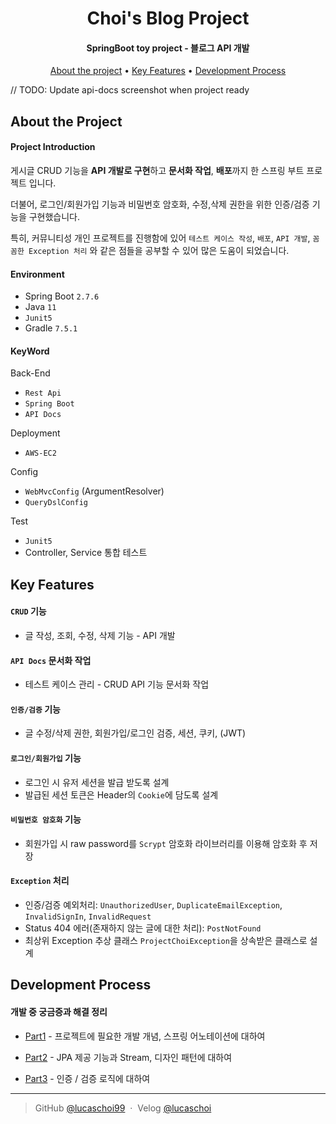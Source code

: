 <h1 align="center">
  Choi's Blog Project
  <br>
</h1>

<h4 align="center"> SpringBoot toy project - 블로그 API 개발</h4>

<p align="center">
  <a href="#about">About the project</a> •
  <a href="#key-features">Key Features</a> •
  <a href="#development-process">Development Process</a>
</p>

// TODO: Update api-docs screenshot when project ready

[comment]: <> (![screenshot]&#40;https://raw.githubusercontent.com/amitmerchant1990/electron-markdownify/master/app/img/markdownify.gif&#41;)

## About the Project

#### Project Introduction
게시글 CRUD 기능을 **API 개발로 구현**하고 **문서화 작업**, **배포**까지 한 스프링 부트 프로젝트 입니다.

더불어, 로그인/회원가입 기능과 비밀번호 암호화, 수정,삭제 권한을 위한 인증/검증 기능을 구현했습니다.

특히, 커뮤니티성 개인 프로젝트를 진행함에 있어 `테스트 케이스 작성`, `배포`, `API 개발`, `꼼꼼한 Exception 처리` 와 같은 점들을 공부할 수 있어 많은 도움이 되었습니다.

#### Environment
- Spring Boot `2.7.6`
- Java `11`
- `Junit5`
- Gradle `7.5.1`

#### KeyWord
Back-End
- `Rest Api`
- `Spring Boot`
- `API Docs`

[comment]: <> (Front-End)

[comment]: <> (- `Vue.js`)

Deployment
- `AWS-EC2`

Config
- `WebMvcConfig` (ArgumentResolver)
- `QueryDslConfig`

Test
- `Junit5`
- Controller, Service 통합 테스트

## Key Features
#### `CRUD` 기능
- 글 작성, 조회, 수정, 삭제 기능 - API 개발

#### `API Docs` 문서화 작업
- 테스트 케이스 관리 - CRUD API 기능 문서화 작업  

#### `인증/검증` 기능
- 글 수정/삭제 권한, 회원가입/로그인 검증, 세션, 쿠키, (JWT)

#### `로그인/회원가입` 기능
- 로그인 시 유저 세션을 발급 받도록 설계
- 발급된 세션 토큰은 Header의 `Cookie`에 담도록 설계

#### `비밀번호 암호화` 기능
- 회원가입 시 raw password를 `Scrypt` 암호화 라이브러리를 이용해 암호화 후 저장

#### `Exception` 처리
- 인증/검증 예외처리: `UnauthorizedUser`, `DuplicateEmailException`, `InvalidSignIn`, `InvalidRequest`
- Status 404 에러(존재하지 않는 글에 대한 처리): `PostNotFound`
- 최상위 Exception 추상 클래스 `ProjectChoiException`을 상속받은 클래스로 설계


## Development Process

#### 개발 중 궁금증과 해결 정리

- [Part1](https://velog.io/@lucaschoi/%EA%B0%9C%EC%9D%B8-%ED%94%84%EB%A1%9C%EC%A0%9D%ED%8A%B8-%EC%A7%84%ED%96%89-%EC%A4%91-%EA%B6%81%EA%B8%88%ED%96%88%EB%8D%98-%EA%B0%9C%EB%85%90-%EC%B6%94%EA%B0%80-%EA%B3%B5%EB%B6%80) - 프로젝트에 필요한 개발 개념, 스프링 어노테이션에 대하여

- [Part2](https://velog.io/@lucaschoi/%EA%B0%9C%EC%9D%B8-%ED%94%84%EB%A1%9C%EC%A0%9D%ED%8A%B8-%EA%B6%81%EA%B8%88%ED%96%88%EB%8D%98-%EA%B0%9C%EB%85%90-%EC%B6%94%EA%B0%80-%EA%B3%B5%EB%B6%80-2) - JPA 제공 기능과 Stream, 디자인 패턴에 대하여

- [Part3](https://velog.io/@lucaschoi/%EB%B8%94%EB%A1%9C%EA%B7%B8-%ED%94%84%EB%A1%9C%EC%A0%9D%ED%8A%B8-API-%EC%9D%B8%EC%A6%9D) - 인증 / 검증 로직에 대하여


---

> GitHub [@lucaschoi99](https://github.com/lucaschoi99) &nbsp;&middot;&nbsp;
> Velog [@lucaschoi](https://velog.io/@lucaschoi)

